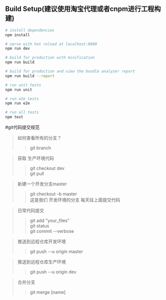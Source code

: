 ## Build Setup(建议使用淘宝代理或者cnpm进行工程构建)

``` bash
# install dependencies
npm install

# serve with hot reload at localhost:8080
npm run dev

# build for production with minification
npm run build

# build for production and view the bundle analyzer report
npm run build --report

# run unit tests
npm run unit

# run e2e tests
npm run e2e

# run all tests
npm test
```

#git代码提交规范
> 如何查看所有的分支？
>> git branch<br>

> 获取 生产环境代码
>> git checkout dev<br>
>> git pull<br>

> 新建一个开发分支master
>> git checkout -b master<br>
>> 这是我们 开发环境的分支  每天往上面提交代码

> 日常代码提交
>> git add "your_files"<br>
>> git status<br>
>> git commit --verbose<br>

> 推送到远程仓库开发环境
>> git push --u origin master

> 推送到远程仓库生产环境
>> git push --u origin dev

> 合并分支
>> git merge [name]
